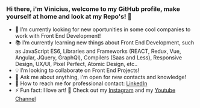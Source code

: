 ### Hi there, i'm Vinicius, welcome to my GitHub profile, make yourself at home and look at my Repo's! 👋

- :mag_right: I’m currently looking for new oportunities in some cool companies to work with Front End Development!
- :books: I’m currently learning new things about Front End Development, such as JavaScript ES6, Libraries and Frameworks (REACT, Redux, Vue, Angular, JQuery, GraphQl), Compilers (Saas and Less), Responsive Design, UX/UI, Pixel Perfect, Atomic Design, etc..
- :bulb: I’m looking to collaborate on Front End Projects!
- 💬 Ask me about anything, i'm open for new contacts and knowledge! 
-  🚀 How to reach me for professional contact: [LinkedIn](https://www.linkedin.com/in/ti-viniciussilvapereira/)
- ⚡ Fun fact: I love art! :art: Check out my [Instagram](https://www.instagram.com/cademeubrush/) and my [Youtube Channel](https://www.youtube.com/channel/UCurV1GKruMOZTWwoRqEPg1Q/videos)


